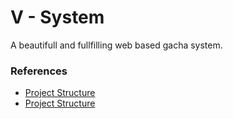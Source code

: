 # V - System

A beautifull and fullfilling web based gacha system.

### References

-   [Project Structure](https://betterprogramming.pub/how-are-you-structuring-your-go-microservices-a355d6293932)
-   [Project Structure](https://gochronicles.com/project-structure/)
